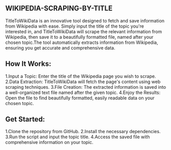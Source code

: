 WIKIPEDIA-SCRAPING-BY-TITLE
-
TitleToWikiData is an innovative tool designed to fetch and save information from Wikipedia with ease. Simply input the title of the topic you're interested in, and TitleToWikiData will scrape the relevant information from Wikipedia, then save it to a beautifully formatted file, named after your chosen topic.The tool automatically extracts information from Wikipedia, ensuring you get accurate and comprehensive data.

How It Works:
-
1.Input a Topic: Enter the title of the Wikipedia page you wish to scrape. 2.Data Extraction: TitleToWikiData will fetch the page's content using web scraping techniques. 3.File Creation: The extracted information is saved into a well-organized text file named after the given topic. 4.Enjoy the Results: Open the file to find beautifully formatted, easily readable data on your chosen topic.

Get Started:
-
1.Clone the repository from GitHub. 2.Install the necessary dependencies. 3.Run the script and input the topic title. 4.Access the saved file with comprehensive information on your topic.
